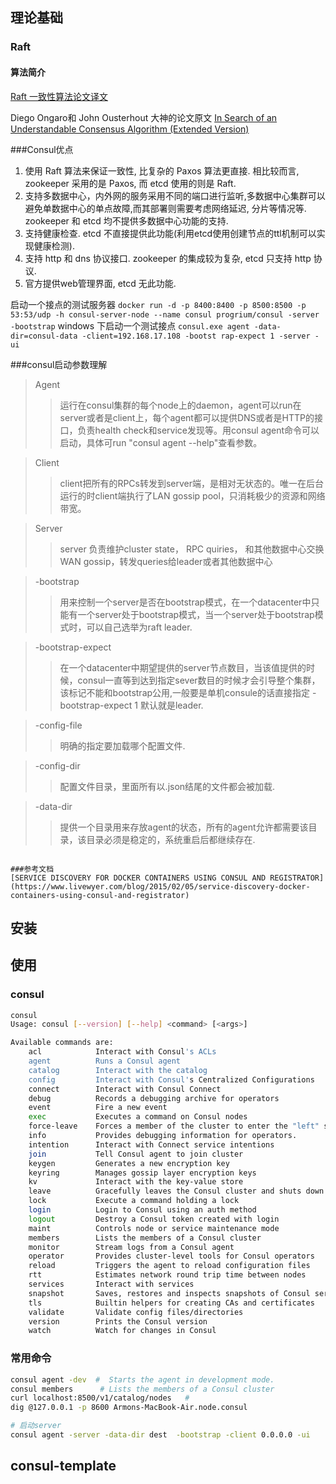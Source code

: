 

## 理论基础

### Raft 

#### 算法简介
[Raft 一致性算法论文译文](https://www.infoq.cn/article/raft-paper)

Diego Ongaro和 John Ousterhout 大神的论文原文
[In Search of an Understandable Consensus Algorithm (Extended Version)](https://ramcloud.atlassian.net/wiki/download/attachments/6586375/raft.pdf)







###Consul优点

1.   使用 Raft 算法来保证一致性, 比复杂的 Paxos 算法更直接. 相比较而言, zookeeper 采用的是 Paxos, 而 etcd 使用的则是 Raft.
2. 支持多数据中心，内外网的服务采用不同的端口进行监听,多数据中心集群可以避免单数据中心的单点故障,而其部署则需要考虑网络延迟, 分片等情况等. zookeeper 和 etcd 均不提供多数据中心功能的支持.
3. 支持健康检查. etcd 不直接提供此功能(利用etcd使用创建节点的ttl机制可以实现健康检测).
4. 支持 http 和 dns 协议接口. zookeeper 的集成较为复杂, etcd 只支持 http 协议.
5. 官方提供web管理界面, etcd 无此功能.

启动一个接点的测试服务器
`docker run -d -p 8400:8400 -p 8500:8500 -p 53:53/udp -h consul-server-node --name consul progrium/consul -server -bootstrap`
windows 下启动一个测试接点
`consul.exe agent -data-dir=consul-data -client=192.168.17.108 -bootst
rap-expect 1 -server -ui`

###consul启动参数理解

>Agent 
>
>>运行在consul集群的每个node上的daemon，agent可以run在server或者是client上，每个agent都可以提供DNS或者是HTTP的接口，负责health check和service发现等。用consul agent命令可以启动，具体可run "consul agent --help"查看参数。

>Client
>
>>client把所有的RPCs转发到server端，是相对无状态的。唯一在后台运行的时client端执行了LAN gossip pool，只消耗极少的资源和网络带宽。   

>Server
>
>>server 负责维护cluster state， RPC quiries， 和其他数据中心交换WAN gossip，转发queries给leader或者其他数据中心

>-bootstrap
>
>>用来控制一个server是否在bootstrap模式，在一个datacenter中只能有一个server处于bootstrap模式，当一个server处于bootstrap模式时，可以自己选举为raft leader.

>-bootstrap-expect
>
>>在一个datacenter中期望提供的server节点数目，当该值提供的时候，consul一直等到达到指定sever数目的时候才会引导整个集群，该标记不能和bootstrap公用,一般要是单机consule的话直接指定 -bootstrap-expect 1 默认就是leader.

>-config-file
>
>>明确的指定要加载哪个配置文件.

>-config-dir
>
>>配置文件目录，里面所有以.json结尾的文件都会被加载.

>-data-dir
>
>>提供一个目录用来存放agent的状态，所有的agent允许都需要该目录，该目录必须是稳定的，系统重启后都继续存在.
```

###参考文档
[SERVICE DISCOVERY FOR DOCKER CONTAINERS USING CONSUL AND REGISTRATOR](https://www.livewyer.com/blog/2015/02/05/service-discovery-docker-containers-using-consul-and-registrator)
```

## 安装

## 使用

### consul

```bash
consul
Usage: consul [--version] [--help] <command> [<args>]

Available commands are:
    acl            Interact with Consul's ACLs
    agent          Runs a Consul agent
    catalog        Interact with the catalog
    config         Interact with Consul's Centralized Configurations
    connect        Interact with Consul Connect
    debug          Records a debugging archive for operators
    event          Fire a new event
    exec           Executes a command on Consul nodes
    force-leave    Forces a member of the cluster to enter the "left" state
    info           Provides debugging information for operators.
    intention      Interact with Connect service intentions
    join           Tell Consul agent to join cluster
    keygen         Generates a new encryption key
    keyring        Manages gossip layer encryption keys
    kv             Interact with the key-value store
    leave          Gracefully leaves the Consul cluster and shuts down
    lock           Execute a command holding a lock
    login          Login to Consul using an auth method
    logout         Destroy a Consul token created with login
    maint          Controls node or service maintenance mode
    members        Lists the members of a Consul cluster
    monitor        Stream logs from a Consul agent
    operator       Provides cluster-level tools for Consul operators
    reload         Triggers the agent to reload configuration files
    rtt            Estimates network round trip time between nodes
    services       Interact with services
    snapshot       Saves, restores and inspects snapshots of Consul server state
    tls            Builtin helpers for creating CAs and certificates
    validate       Validate config files/directories
    version        Prints the Consul version
    watch          Watch for changes in Consul
```

### 常用命令

```bash
consul agent -dev  #  Starts the agent in development mode.
consul members 		# Lists the members of a Consul cluster
curl localhost:8500/v1/catalog/nodes   # 
dig @127.0.0.1 -p 8600 Armons-MacBook-Air.node.consul

# 启动server 
consul agent -server -data-dir dest  -bootstrap -client 0.0.0.0 -ui
```





## consul-template